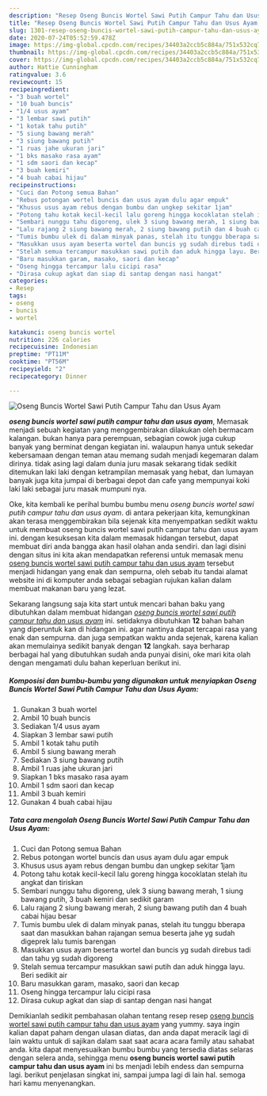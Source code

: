 ```yaml
---
description: "Resep Oseng Buncis Wortel Sawi Putih Campur Tahu dan Usus Ayam, Bisa Manjain Lidah"
title: "Resep Oseng Buncis Wortel Sawi Putih Campur Tahu dan Usus Ayam, Bisa Manjain Lidah"
slug: 1301-resep-oseng-buncis-wortel-sawi-putih-campur-tahu-dan-usus-ayam-bisa-manjain-lidah
date: 2020-07-24T05:52:59.478Z
image: https://img-global.cpcdn.com/recipes/34403a2ccb5c884a/751x532cq70/oseng-buncis-wortel-sawi-putih-campur-tahu-dan-usus-ayam-foto-resep-utama.jpg
thumbnail: https://img-global.cpcdn.com/recipes/34403a2ccb5c884a/751x532cq70/oseng-buncis-wortel-sawi-putih-campur-tahu-dan-usus-ayam-foto-resep-utama.jpg
cover: https://img-global.cpcdn.com/recipes/34403a2ccb5c884a/751x532cq70/oseng-buncis-wortel-sawi-putih-campur-tahu-dan-usus-ayam-foto-resep-utama.jpg
author: Hattie Cunningham
ratingvalue: 3.6
reviewcount: 15
recipeingredient:
- "3 buah wortel"
- "10 buah buncis"
- "1/4 usus ayam"
- "3 lembar sawi putih"
- "1 kotak tahu putih"
- "5 siung bawang merah"
- "3 siung bawang putih"
- "1 ruas jahe ukuran jari"
- "1 bks masako rasa ayam"
- "1 sdm saori dan kecap"
- "3 buah kemiri"
- "4 buah cabai hijau"
recipeinstructions:
- "Cuci dan Potong semua Bahan"
- "Rebus potongan wortel buncis dan usus ayam dulu agar empuk"
- "Khusus usus ayam rebus dengan bumbu dan ungkep sekitar 1jam"
- "Potong tahu kotak kecil-kecil lalu goreng hingga kocoklatan stelah itu angkat dan tiriskan"
- "Sembari nunggu tahu digoreng, ulek 3 siung bawang merah, 1 siung bawang putih, 3 buah kemiri dan sedikit garam"
- "Lalu rajang 2 siung bawang merah, 2 siung bawang putih dan 4 buah cabai hijau besar"
- "Tumis bumbu ulek di dalam minyak panas, stelah itu tunggu bberapa saat dan masukkan bahan rajangan semua beserta jahe yg sudah digeprek lalu tumis barengan"
- "Masukkan usus ayam beserta wortel dan buncis yg sudah direbus tadi dan tahu yg sudah digoreng"
- "Stelah semua tercampur masukkan sawi putih dan aduk hingga layu. Beri sedikit air"
- "Baru masukkan garam, masako, saori dan kecap"
- "Oseng hingga tercampur lalu cicipi rasa"
- "Dirasa cukup agkat dan siap di santap dengan nasi hangat"
categories:
- Resep
tags:
- oseng
- buncis
- wortel

katakunci: oseng buncis wortel 
nutrition: 226 calories
recipecuisine: Indonesian
preptime: "PT11M"
cooktime: "PT56M"
recipeyield: "2"
recipecategory: Dinner

---
```



![Oseng Buncis Wortel Sawi Putih Campur Tahu dan Usus Ayam](https://img-global.cpcdn.com/recipes/34403a2ccb5c884a/751x532cq70/oseng-buncis-wortel-sawi-putih-campur-tahu-dan-usus-ayam-foto-resep-utama.jpg)

<b><i>oseng buncis wortel sawi putih campur tahu dan usus ayam</i></b>, Memasak menjadi sebuah kegiatan yang menggembirakan dilakukan oleh bermacam kalangan. bukan hanya para perempuan, sebagian cowok juga cukup banyak yang berminat dengan kegiatan ini. walaupun hanya untuk sekedar kebersamaan dengan teman atau memang sudah menjadi kegemaran dalam dirinya. tidak asing lagi dalam dunia juru masak sekarang tidak sedikit ditemukan laki laki dengan ketrampilan memasak yang hebat, dan lumayan banyak juga kita jumpai di berbagai depot dan cafe yang mempunyai koki laki laki sebagai juru masak mumpuni nya.

Oke, kita kembali ke perihal bumbu bumbu menu <i>oseng buncis wortel sawi putih campur tahu dan usus ayam</i>. di antara pekerjaan kita, kemungkinan akan terasa menggembirakan bila sejenak kita menyempatkan sedikit waktu untuk membuat oseng buncis wortel sawi putih campur tahu dan usus ayam ini. dengan kesuksesan kita dalam memasak hidangan tersebut, dapat membuat diri anda bangga akan hasil olahan anda sendiri. dan lagi disini dengan situs ini kita akan mendapatkan referensi untuk memasak menu <u>oseng buncis wortel sawi putih campur tahu dan usus ayam</u> tersebut menjadi hidangan yang enak dan sempurna, oleh sebab itu tandai alamat website ini di komputer anda sebagai sebagian rujukan kalian dalam membuat makanan baru yang lezat.




Sekarang langsung saja kita start untuk mencari bahan baku yang dibutuhkan dalam membuat hidangan <u><i>oseng buncis wortel sawi putih campur tahu dan usus ayam</i></u> ini. setidaknya dibutuhkan <b>12</b> bahan bahan yang diperuntuk kan di hidangan ini. agar nantinya dapat tercapai rasa yang enak dan sempurna. dan juga sempatkan waktu anda sejenak, karena kalian akan memulainya sedikit banyak dengan <b>12</b> langkah. saya berharap berbagai hal yang dibutuhkan sudah anda punyai disini, oke mari kita olah dengan mengamati dulu bahan keperluan berikut ini.

<!--inarticleads1-->

##### Komposisi dan bumbu-bumbu yang digunakan untuk menyiapkan Oseng Buncis Wortel Sawi Putih Campur Tahu dan Usus Ayam:

1. Gunakan 3 buah wortel
1. Ambil 10 buah buncis
1. Sediakan 1/4 usus ayam
1. Siapkan 3 lembar sawi putih
1. Ambil 1 kotak tahu putih
1. Ambil 5 siung bawang merah
1. Sediakan 3 siung bawang putih
1. Ambil 1 ruas jahe ukuran jari
1. Siapkan 1 bks masako rasa ayam
1. Ambil 1 sdm saori dan kecap
1. Ambil 3 buah kemiri
1. Gunakan 4 buah cabai hijau




<!--inarticleads2-->

##### Tata cara mengolah Oseng Buncis Wortel Sawi Putih Campur Tahu dan Usus Ayam:

1. Cuci dan Potong semua Bahan
1. Rebus potongan wortel buncis dan usus ayam dulu agar empuk
1. Khusus usus ayam rebus dengan bumbu dan ungkep sekitar 1jam
1. Potong tahu kotak kecil-kecil lalu goreng hingga kocoklatan stelah itu angkat dan tiriskan
1. Sembari nunggu tahu digoreng, ulek 3 siung bawang merah, 1 siung bawang putih, 3 buah kemiri dan sedikit garam
1. Lalu rajang 2 siung bawang merah, 2 siung bawang putih dan 4 buah cabai hijau besar
1. Tumis bumbu ulek di dalam minyak panas, stelah itu tunggu bberapa saat dan masukkan bahan rajangan semua beserta jahe yg sudah digeprek lalu tumis barengan
1. Masukkan usus ayam beserta wortel dan buncis yg sudah direbus tadi dan tahu yg sudah digoreng
1. Stelah semua tercampur masukkan sawi putih dan aduk hingga layu. Beri sedikit air
1. Baru masukkan garam, masako, saori dan kecap
1. Oseng hingga tercampur lalu cicipi rasa
1. Dirasa cukup agkat dan siap di santap dengan nasi hangat




Demikianlah sedikit pembahasan olahan tentang resep resep <u>oseng buncis wortel sawi putih campur tahu dan usus ayam</u> yang yummy. saya ingin kalian dapat paham dengan ulasan diatas, dan anda dapat meracik lagi di lain waktu untuk di sajikan dalam saat saat acara acara family atau sahabat anda. kita dapat menyesuaikan bumbu bumbu yang tersedia diatas selaras dengan selera anda, sehingga menu <b>oseng buncis wortel sawi putih campur tahu dan usus ayam</b> ini bs menjadi lebih endess dan sempurna lagi. berikut penjelasan singkat ini, sampai jumpa lagi di lain hal. semoga hari kamu menyenangkan.
